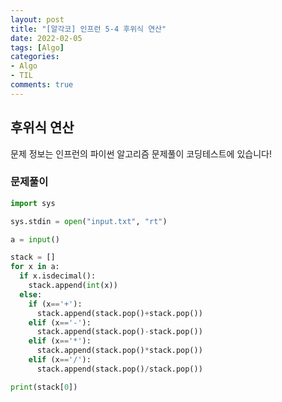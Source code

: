 ```yaml
---
layout: post
title: "[알각코] 인프런 5-4 후위식 연산"
date: 2022-02-05
tags: [Algo]
categories:
- Algo
- TIL
comments: true
---
```


## 후위식 연산

문제 정보는 인프런의 파이썬 알고리즘 문제풀이 코딩테스트에 있습니다!

### 문제풀이

```python
import sys

sys.stdin = open("input.txt", "rt")

a = input()

stack = []
for x in a:
  if x.isdecimal():
    stack.append(int(x))
  else:
    if (x=='+'):
      stack.append(stack.pop()+stack.pop())
    elif (x=='-'):
      stack.append(stack.pop()-stack.pop())
    elif (x=='*'):
      stack.append(stack.pop()*stack.pop())
    elif (x=='/'):
      stack.append(stack.pop()/stack.pop())

print(stack[0])
```
